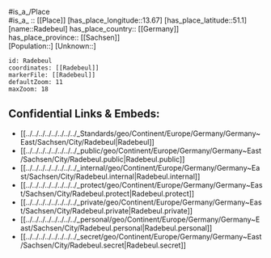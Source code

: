 ﻿---
location: [51.1,13.67] 
mapzoom: [7,12] 
mapmarker: city 
type: City
tags:
- geo/City


SpocWebEntityId: 33600
isDeleted: false
confidential: public

---
#is_a_/Place  
#is_a_ :: [[Place]] 
[has_place_longitude::13.67] 
[has_place_latitude::51.1] 
[name::Radebeul] 
has_place_country:: [[Germany]]  
has_place_province:: [[Sachsen]]  
[Population::] 
[Unknown::] 


```leaflet
id: Radebeul
coordinates: [[Radebeul]] 
markerFile: [[Radebeul]] 
defaultZoom: 11 
maxZoom: 18
```


## Confidential Links & Embeds: 
- [[../../../../../../../../_Standards/geo/Continent/Europe/Germany/Germany~East/Sachsen/City/Radebeul|Radebeul]] 
- [[../../../../../../../../_public/geo/Continent/Europe/Germany/Germany~East/Sachsen/City/Radebeul.public|Radebeul.public]] 
- [[../../../../../../../../_internal/geo/Continent/Europe/Germany/Germany~East/Sachsen/City/Radebeul.internal|Radebeul.internal]] 
- [[../../../../../../../../_protect/geo/Continent/Europe/Germany/Germany~East/Sachsen/City/Radebeul.protect|Radebeul.protect]] 
- [[../../../../../../../../_private/geo/Continent/Europe/Germany/Germany~East/Sachsen/City/Radebeul.private|Radebeul.private]] 
- [[../../../../../../../../_personal/geo/Continent/Europe/Germany/Germany~East/Sachsen/City/Radebeul.personal|Radebeul.personal]] 
- [[../../../../../../../../_secret/geo/Continent/Europe/Germany/Germany~East/Sachsen/City/Radebeul.secret|Radebeul.secret]] 
